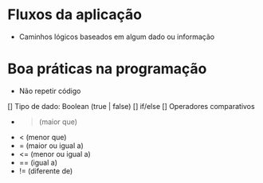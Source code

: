 # Fluxos da aplicação

- Caminhos lógicos baseados em algum dado ou informação

# Boa práticas na programação

- Não repetir código

[] Tipo de dado: Boolean (true | false)
[] if/else
[] Operadores comparativos 

- > (maior que)
- < (menor que)
- = (maior ou igual a)
- <= (menor ou igual a)
- == (igual a)
- != (diferente de)